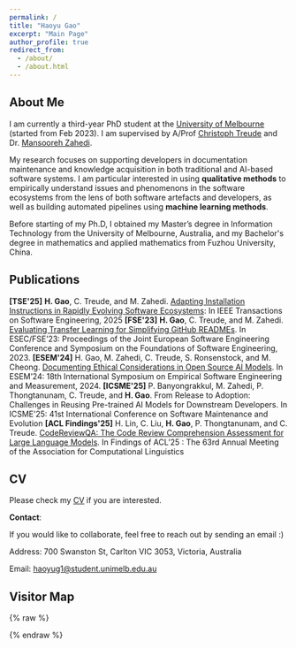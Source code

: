 ```yaml
---
permalink: /
title: "Haoyu Gao"
excerpt: "Main Page"
author_profile: true
redirect_from: 
  - /about/
  - /about.html
---
```




## About Me

I am currently a third-year PhD student at the [University of Melbourne](https://www.unimelb.edu.au/) (started from Feb 2023). I am supervised by A/Prof [Christoph Treude](https://ctreude.ca/) and Dr. [Mansooreh Zahedi](https://scholar.google.dk/citations?user=-mrcwTwAAAAJ&hl=en).

My research focuses on supporting developers in documentation maintenance and knowledge acquisition in both traditional and AI-based software systems. I am particular interested in using **qualitative methods** to empirically understand issues and phenomenons in the software ecosystems from the lens of both software artefacts and developers, as well as building automated pipelines using **machine learning methods**.

Before starting of my Ph.D, I obtained my Master’s degree in Information Technology from the University of Melbourne, Australia, and my Bachelor's degree in mathematics and applied mathematics from Fuzhou University, China.

## Publications 
**[TSE'25]** **H. Gao**, C. Treude, and M. Zahedi. [Adapting Installation Instructions in Rapidly Evolving Software Ecosystems](https://ieeexplore.ieee.org/abstract/document/10931854): In IEEE Transactions on Software Engineering, 2025 
**[FSE'23]** **H. Gao**, C. Treude, and M. Zahedi. [Evaluating Transfer Learning for Simplifying GitHub READMEs](https://dl.acm.org/doi/abs/10.1145/3611643.3616291). In ESEC/FSE’23: Proceedings of the Joint European Software Engineering Conference and Symposium on the Foundations of Software Engineering, 2023.
**[ESEM'24]** H. Gao, M. Zahedi, C. Treude, S. Ronsenstock, and M. Cheong. [Documenting Ethical Considerations in Open Source AI Models](https://dl.acm.org/doi/abs/10.1145/3674805.3686679). In ESEM’24: 18th International Symposium on Empirical Software Engineering and Measurement, 2024.
**[ICSME'25]** P. Banyongrakkul, M. Zahedi, P. Thongtanunam, C. Treude, and **H. Gao**. From Release to Adoption: Challenges in Reusing Pre-trained AI Models for Downstream Developers. In ICSME’25: 41st International Conference on Software Maintenance and Evolution
**[ACL Findings'25]** H. Lin, C. Liu, **H. Gao**, P. Thongtanunam, and C. Treude. [CodeReviewQA: The Code Review Comprehension Assessment for Large Language Models](https://arxiv.org/abs/2503.16167). In Findings of ACL’25 : The 63rd Annual Meeting of the Association for Computational Linguistics 


## CV
Please check my [CV](http://haoyu-gao.github.io/files/Haoyu_Gao_CV.pdf) if you are interested. 

**Contact**:

If you would like to collaborate, feel free to reach out by sending an email :) 

Address: 700 Swanston St, Carlton VIC 3053, Victoria, Australia

Email: haoyug1@student.unimelb.edu.au

## Visitor Map

{% raw %}
<div>
<script type="text/javascript" id="clustrmaps" 
  src="//clustrmaps.com/map_v2.js?d=XXXXXXXXXXXXXXXXXXXXXXX&cl=ffffff&w=a">
</script>
</div>
{% endraw %}

